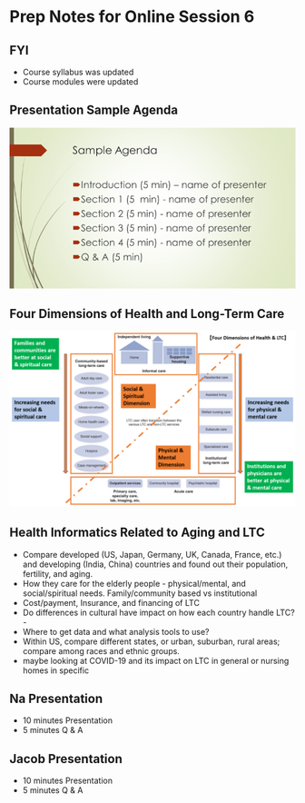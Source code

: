 # Prep Notes for Online Session 6
## FYI
- Course syllabus was updated
- Course modules were updated
## Presentation Sample Agenda
![](../images/sample_agenda.png)

## Four Dimensions of Health and Long-Term Care

![](../images/long_term_care.PNG)

## Health Informatics Related to Aging and LTC
- Compare developed (US, Japan, Germany, UK, Canada, France, etc.) and developing (India, China) countries and found out their population, fertility, and aging.
- How they care for the elderly people - physical/mental, and social/spiritual needs. Family/community based vs institutional
- Cost/payment, Insurance, and financing of LTC
- Do differences in cultural have impact on how each country handle LTC?- 
- Where to get data and what analysis tools to use?
- Within US, compare different states, or urban, suburban, rural areas; compare among races and ethnic groups. 
- maybe looking at COVID-19 and its impact on LTC in general or nursing homes in specific

## Na Presentation 
- 10 minutes Presentation
- 5 minutes Q & A
## Jacob Presentation
- 10 minutes Presentation
- 5 minutes Q & A
